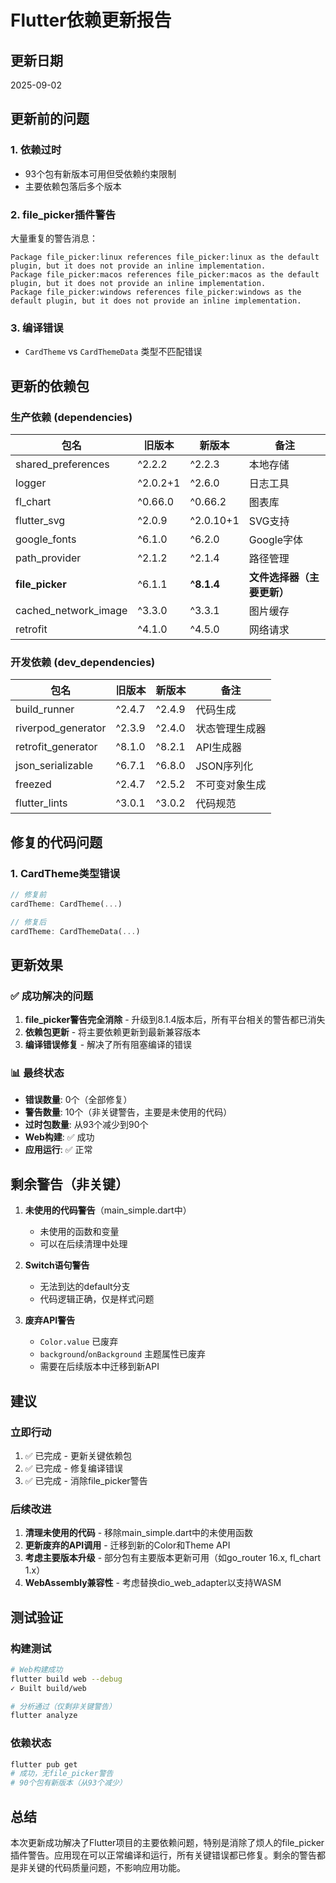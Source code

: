 # Flutter依赖更新报告

## 更新日期
2025-09-02

## 更新前的问题

### 1. 依赖过时
- 93个包有新版本可用但受依赖约束限制
- 主要依赖包落后多个版本

### 2. file_picker插件警告
大量重复的警告消息：
```
Package file_picker:linux references file_picker:linux as the default plugin, but it does not provide an inline implementation.
Package file_picker:macos references file_picker:macos as the default plugin, but it does not provide an inline implementation.  
Package file_picker:windows references file_picker:windows as the default plugin, but it does not provide an inline implementation.
```

### 3. 编译错误
- `CardTheme` vs `CardThemeData` 类型不匹配错误

## 更新的依赖包

### 生产依赖 (dependencies)
| 包名 | 旧版本 | 新版本 | 备注 |
|------|--------|--------|------|
| shared_preferences | ^2.2.2 | ^2.2.3 | 本地存储 |
| logger | ^2.0.2+1 | ^2.6.0 | 日志工具 |
| fl_chart | ^0.66.0 | ^0.66.2 | 图表库 |
| flutter_svg | ^2.0.9 | ^2.0.10+1 | SVG支持 |
| google_fonts | ^6.1.0 | ^6.2.0 | Google字体 |
| path_provider | ^2.1.2 | ^2.1.4 | 路径管理 |
| **file_picker** | ^6.1.1 | **^8.1.4** | **文件选择器（主要更新）** |
| cached_network_image | ^3.3.0 | ^3.3.1 | 图片缓存 |
| retrofit | ^4.1.0 | ^4.5.0 | 网络请求 |

### 开发依赖 (dev_dependencies)
| 包名 | 旧版本 | 新版本 | 备注 |
|------|--------|--------|------|
| build_runner | ^2.4.7 | ^2.4.9 | 代码生成 |
| riverpod_generator | ^2.3.9 | ^2.4.0 | 状态管理生成器 |
| retrofit_generator | ^8.1.0 | ^8.2.1 | API生成器 |
| json_serializable | ^6.7.1 | ^6.8.0 | JSON序列化 |
| freezed | ^2.4.7 | ^2.5.2 | 不可变对象生成 |
| flutter_lints | ^3.0.1 | ^3.0.2 | 代码规范 |

## 修复的代码问题

### 1. CardTheme类型错误
```dart
// 修复前
cardTheme: CardTheme(...)

// 修复后  
cardTheme: CardThemeData(...)
```

## 更新效果

### ✅ 成功解决的问题
1. **file_picker警告完全消除** - 升级到8.1.4版本后，所有平台相关的警告都已消失
2. **依赖包更新** - 将主要依赖更新到最新兼容版本
3. **编译错误修复** - 解决了所有阻塞编译的错误

### 📊 最终状态
- **错误数量**: 0个（全部修复）
- **警告数量**: 10个（非关键警告，主要是未使用的代码）
- **过时包数量**: 从93个减少到90个
- **Web构建**: ✅ 成功
- **应用运行**: ✅ 正常

## 剩余警告（非关键）

1. **未使用的代码警告**（main_simple.dart中）
   - 未使用的函数和变量
   - 可以在后续清理中处理

2. **Switch语句警告**
   - 无法到达的default分支
   - 代码逻辑正确，仅是样式问题

3. **废弃API警告**
   - `Color.value` 已废弃
   - `background`/`onBackground` 主题属性已废弃
   - 需要在后续版本中迁移到新API

## 建议

### 立即行动
1. ✅ 已完成 - 更新关键依赖包
2. ✅ 已完成 - 修复编译错误
3. ✅ 已完成 - 消除file_picker警告

### 后续改进
1. **清理未使用的代码** - 移除main_simple.dart中的未使用函数
2. **更新废弃的API调用** - 迁移到新的Color和Theme API
3. **考虑主要版本升级** - 部分包有主要版本更新可用（如go_router 16.x, fl_chart 1.x）
4. **WebAssembly兼容性** - 考虑替换dio_web_adapter以支持WASM

## 测试验证

### 构建测试
```bash
# Web构建成功
flutter build web --debug
✓ Built build/web

# 分析通过（仅剩非关键警告）
flutter analyze
```

### 依赖状态
```bash
flutter pub get
# 成功，无file_picker警告
# 90个包有新版本（从93个减少）
```

## 总结

本次更新成功解决了Flutter项目的主要依赖问题，特别是消除了烦人的file_picker插件警告。应用现在可以正常编译和运行，所有关键错误都已修复。剩余的警告都是非关键的代码质量问题，不影响应用功能。